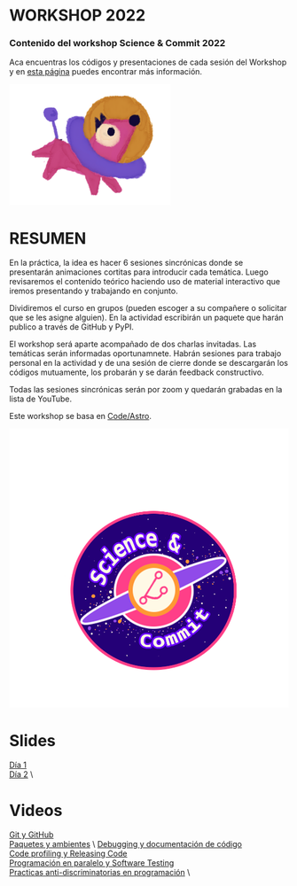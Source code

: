 # WORKSHOP 2022

### Contenido del workshop Science & Commit 2022

Aca encuentras los códigos y presentaciones de cada sesión del Workshop y en [esta página](https://science-and-commit.github.io) puedes encontrar más información.

![luan](https://raw.githubusercontent.com/Science-and-Commit/Science-and-Commit.github.io/master/assets/favicon/Luan_mortal.png)

# RESUMEN

En la práctica, la idea es hacer 6 sesiones sincrónicas donde se presentarán animaciones cortitas para introducir cada temática. Luego revisaremos el contenido teórico haciendo uso de material interactivo que iremos presentando y trabajando en conjunto.

Dividiremos el curso en grupos (pueden escoger a su compañere o solicitar que se les asigne alguien). En la actividad escribirán un paquete que harán publico a través de GitHub y PyPI.

El workshop será aparte acompañado de dos charlas invitadas. Las temáticas serán informadas oportunamnete. Habrán sesiones para trabajo personal en la actividad y de una sesión de cierre donde se descargarán los códigos mutuamente, los probarán y se darán feedback constructivo.

Todas las sesiones sincrónicas serán por zoom y quedarán grabadas en la lista de YouTube.

Este workshop se basa en [Code/Astro](https://github.com/semaphoreP/codeastro).

![Logo](https://github.com/Science-and-Commit/Workshop_2022/blob/main/General_Information/Pictures/logo_redondo.png) 

# Slides 
[Día 1](https://docs.google.com/presentation/d/1IPLx3d9XvkbYrFGhrM_OvDCd3FJNNPW3FGQX2b1vVk8/edit?usp=sharing) \
[Día 2](https://docs.google.com/presentation/d/1sp3A4uPC5RTGtGWWERbAkT87vYes0AlClQW-4c0BbRM/edit?usp=sharing) \

# Videos
[Git y GitHub](https://www.youtube.com/watch?v=nbQop3zV8yo&t=74s) \
[Paquetes y ambientes](https://www.youtube.com/watch?v=_IuU9f_UZu0&t=2s) \ 
[Debugging y documentación de código](https://www.youtube.com/watch?v=Mp8BXW6ammI) \
[Code profiling y Releasing Code](https://www.youtube.com/watch?v=fB7k5NlTZ-Q) \
[Programación en paralelo y Software Testing](https://www.youtube.com/watch?v=AkcztOQUMgg&t=21s) \
[Practicas anti-discriminatorias en programación](https://youtu.be/foD8vHEtexE) \